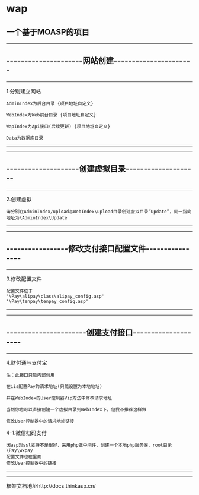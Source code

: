 # wap
一个基于MOASP的项目
------------------------------------------------------
------------------------------------------------------
---------------------网站创建----------------------
------------------------------------------------------
------------------------------------------------------
1.分别建立网站

    AdminIndex为后台目录 {项目地址自定义}

    WebIndex为Web前台目录 {项目地址自定义}
    
    WapIndex为Api接口(后续更新) {项目地址自定义}
    
    Data为数据库目录
------------------------------------------------------
------------------------------------------------------
--------------------创建虚拟目录--------------------
------------------------------------------------------
------------------------------------------------------
2.创建虚拟

    请分别在AdminIndex/upload与WebIndex\upload目录创建虚拟目录“Update”，同一指向地址为\AdminIndex\Update
------------------------------------------------------
------------------------------------------------------
-----------------修改支付接口配置文件----------------
------------------------------------------------------
------------------------------------------------------
3.修改配置文件

    配置文件位于
    '\Pay\alipay\class\alipay_config.asp'
    '\Pay\tenpay\tenpay_config.asp'
------------------------------------------------------
------------------------------------------------------
----------------------创建支付接口--------------------
------------------------------------------------------
------------------------------------------------------
4.财付通与支付宝

    注：此接口只能内部调用

    在iis配置Pay的请求地址(只能设置为本地地址)

    并在WebIndex的User控制器Vip方法中修改请求地址

    当然你也可以直接创建一个虚拟目录到WebIndex下，但我不推荐这样做

    修改User控制器中的请求地址链接

4-1.微信扫码支付

    因asp对ssl支持不是很好，采用php做中间件，创建一个本地php服务器，root目录\Pay\wxpay
    配置文件也在里面
    修改User控制器中的链接

------------------------------------------------------
------------------------------------------------------
框架文档地址http://docs.thinkasp.cn/
